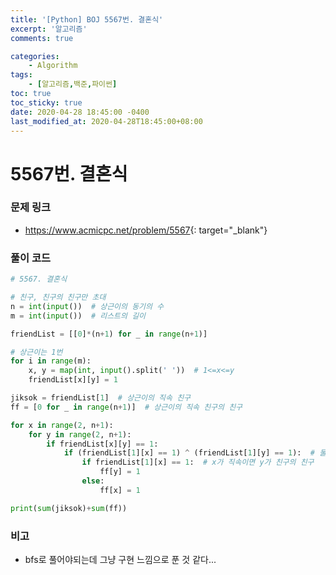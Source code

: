 ```yaml
---
title: '[Python] BOJ 5567번. 결혼식'
excerpt: '알고리즘'
comments: true

categories:
    - Algorithm
tags:
    - [알고리즘,백준,파이썬]
toc: true
toc_sticky: true
date: 2020-04-28 18:45:00 -0400
last_modified_at: 2020-04-28T18:45:00+08:00
---
```


# 5567번. 결혼식

### 문제 링크

-   <https://www.acmicpc.net/problem/5567>{: target="\_blank"}

### 풀이 코드

```python
# 5567. 결혼식

# 친구, 친구의 친구만 초대
n = int(input())  # 상근이의 동기의 수
m = int(input())  # 리스트의 길이

friendList = [[0]*(n+1) for _ in range(n+1)]

# 상근이는 1번
for i in range(m):
    x, y = map(int, input().split(' '))  # 1<=x<=y
    friendList[x][y] = 1

jiksok = friendList[1]  # 상근이의 직속 친구
ff = [0 for _ in range(n+1)]  # 상근이의 직속 친구의 친구

for x in range(2, n+1):
    for y in range(2, n+1):
        if friendList[x][y] == 1:
            if (friendList[1][x] == 1) ^ (friendList[1][y] == 1):  # 둘 다 모두 직속 친구인 경우 제외
                if friendList[1][x] == 1:  # x가 직속이면 y가 친구의 친구
                    ff[y] = 1
                else:
                    ff[x] = 1

print(sum(jiksok)+sum(ff))


```

### 비고

-   bfs로 풀어야되는데 그냥 구현 느낌으로 푼 것 같다...
